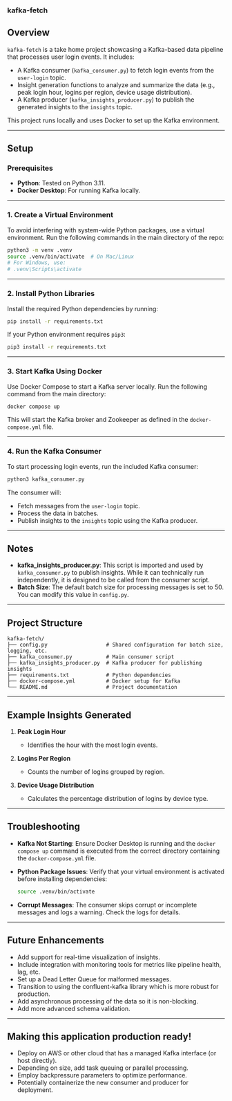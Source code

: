 ### kafka-fetch

## Overview

`kafka-fetch` is a take home project showcasing a Kafka-based data pipeline that processes user login events. It includes:
- A Kafka consumer (`kafka_consumer.py`) to fetch login events from the `user-login` topic.
- Insight generation functions to analyze and summarize the data (e.g., peak login hour, logins per region, device usage distribution).
- A Kafka producer (`kafka_insights_producer.py`) to publish the generated insights to the `insights` topic.

This project runs locally and uses Docker to set up the Kafka environment.

---

## Setup

### Prerequisites
- **Python**: Tested on Python 3.11.
- **Docker Desktop**: For running Kafka locally.

---

### 1. Create a Virtual Environment
To avoid interfering with system-wide Python packages, use a virtual environment. Run the following commands in the main directory of the repo:

```bash
python3 -m venv .venv
source .venv/bin/activate  # On Mac/Linux
# For Windows, use:
# .venv\Scripts\activate
```

---

### 2. Install Python Libraries
Install the required Python dependencies by running:

```bash
pip install -r requirements.txt
```

If your Python environment requires `pip3`:

```bash
pip3 install -r requirements.txt
```

---

### 3. Start Kafka Using Docker
Use Docker Compose to start a Kafka server locally. Run the following command from the main directory:

```bash
docker compose up
```

This will start the Kafka broker and Zookeeper as defined in the `docker-compose.yml` file.

---

### 4. Run the Kafka Consumer
To start processing login events, run the included Kafka consumer:

```bash
python3 kafka_consumer.py
```

The consumer will:
- Fetch messages from the `user-login` topic.
- Process the data in batches.
- Publish insights to the `insights` topic using the Kafka producer.

---

## Notes
- **kafka_insights_producer.py**: This script is imported and used by `kafka_consumer.py` to publish insights. While it can technically run independently, it is designed to be called from the consumer script.
- **Batch Size**: The default batch size for processing messages is set to 50. You can modify this value in `config.py`.

---

## Project Structure

```
kafka-fetch/
├── config.py                   # Shared configuration for batch size, logging, etc.
├── kafka_consumer.py           # Main consumer script
├── kafka_insights_producer.py  # Kafka producer for publishing insights
├── requirements.txt            # Python dependencies
├── docker-compose.yml          # Docker setup for Kafka
└── README.md                   # Project documentation
```

---

## Example Insights Generated

1. **Peak Login Hour**
   - Identifies the hour with the most login events.

2. **Logins Per Region**
   - Counts the number of logins grouped by region.

3. **Device Usage Distribution**
   - Calculates the percentage distribution of logins by device type.

---

## Troubleshooting

- **Kafka Not Starting**:
  Ensure Docker Desktop is running and the `docker compose up` command is executed from the correct directory containing the `docker-compose.yml` file.

- **Python Package Issues**:
  Verify that your virtual environment is activated before installing dependencies:
  ```bash
  source .venv/bin/activate
  ```

- **Corrupt Messages**:
  The consumer skips corrupt or incomplete messages and logs a warning. Check the logs for details.

---

## Future Enhancements
- Add support for real-time visualization of insights.
- Include integration with monitoring tools for metrics like pipeline health, lag, etc. 
- Set up a Dead Letter Queue for malformed messages. 
- Transition to using the confluent-kafka library which is more robust for production. 
- Add asynchronous processing of the data so it is non-blocking. 
- Add more advanced schema validation. 

---

## Making this application production ready!
- Deploy on AWS or other cloud that has a managed Kafka interface (or host directly). 
- Depending on size, add task queuing or parallel processing. 
- Employ backpressure parameters to optimize performance. 
- Potentially containerize the new consumer and producer for deployment. 